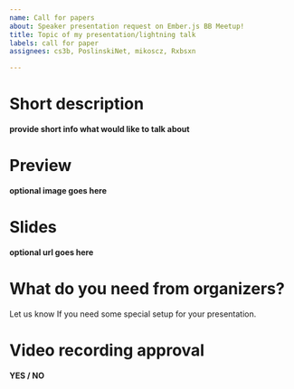 ```yaml
---
name: Call for papers
about: Speaker presentation request on Ember.js BB Meetup!
title: Topic of my presentation/lightning talk
labels: call for paper
assignees: cs3b, PoslinskiNet, mikoscz, Rxbsxn

---
```


# Short description
**provide short info what would like to talk about**

# Preview
**optional image goes here**

# Slides
**optional url goes here**

# What do you need from organizers?
Let us know If you need some special setup for your presentation.

# Video recording approval
**YES / NO**
